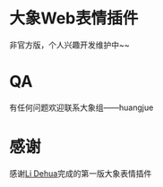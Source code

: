 # 大象Web表情插件
非官方版，个人兴趣开发维护中~~

# QA
有任何问题欢迎联系大象组——huangjue

# 感谢
感谢[Li Dehua](https://github.com/yezigl)完成的第一版大象表情插件